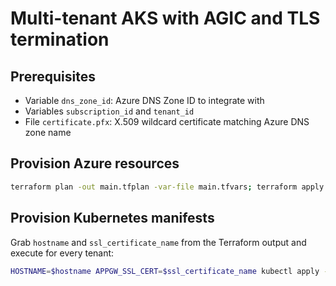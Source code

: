 # Multi-tenant AKS with AGIC and TLS termination

## Prerequisites
* Variable `dns_zone_id`: Azure DNS Zone ID to integrate with
* Variables `subscription_id` and `tenant_id`
* File `certificate.pfx`: X.509 wildcard certificate matching Azure DNS zone name

## Provision Azure resources
```sh
terraform plan -out main.tfplan -var-file main.tfvars; terraform apply main.tfplan
```

## Provision Kubernetes manifests
Grab `hostname` and `ssl_certificate_name` from the Terraform output and execute for every tenant:
```sh
HOSTNAME=$hostname APPGW_SSL_CERT=$ssl_certificate_name kubectl apply -k k8s/<tailspin|wingtip>
```